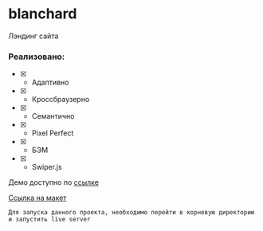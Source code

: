 # blanchard
Лэндинг сайта

### Реализовано:
- [x] - Адаптивно
- [x] - Кроссбраузерно
- [x] - Семантично
- [x] - Pixel Perfect
- [x] - БЭМ
- [x] - Swiper.js

Демо доступно по [ссылке](https://alekseylu.github.io/blanchard/)

[Ссылка на макет](https://www.figma.com/file/tj7JfWXXpd5poySBgaW1nL/Blanchard-(new)?type=design&node-id=0-1&mode=design&t=7ytM4wCbO6f0fBWR-0)

`Для запуска данного проекта, необходимо перейти в корневую директорию и запустить live server`

